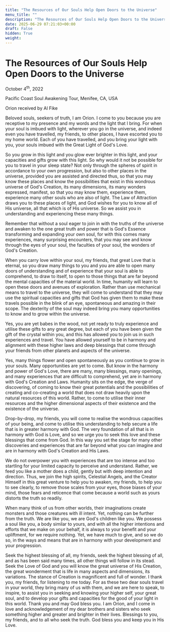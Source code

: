 ```yaml
---
title: "The Resources of Our Souls Help Open Doors to the Universe"
menu_title: ""
description: "The Resources of Our Souls Help Open Doors to the Universe"
date: 2025-06-29 07:21:03+00:00
draft: False
hidden: True
weight:
---
```

# The Resources of Our Souls Help Open Doors to the Universe

October 4<sup>th</sup>, 2022

Pacific Coast Soul Awakening Tour, Menifee, CA, USA

Orion received by Al Fike

Beloved souls, seekers of truth, I am Orion. I come to you because you are receptive to my presence and my words and the light that I bring. For when your soul is imbued with light, wherever you go in the universe, and indeed even you have travelled, my friends, to other places, I have escorted you to my home world. Each of you have travelled, and you bring your light with you, your souls imbued with the Great Light of God's Love.

So you grow in this light and you glow ever brighter in this light, and your capacities and gifts grow with this light. So why would it not be possible for you to travel in your sleep state? Not only through the spheres of spirit in accordance to your own progression, but also to other places in the universe, provided you are assisted and directed thus, so that you may know these places and know the possibilities that exist in this wondrous universe of God's Creation, its many dimensions, its many wonders expressed, manifest, so that you may know them, experience them, experience many other souls who are also of light. The Law of Attraction draws you to these places of light, and God wishes for you to know all of His universe, all that which is of His universe. So we assist you in understanding and experiencing these many things.

Remember that without a soul eager to join in with the truths of the universe and awaken to the one great truth and power that is God's Essence transforming and expanding your own soul, for with this comes many experiences, many surprising encounters, that you may see and know through the eyes of your soul, the faculties of your soul, the wonders of God's Creation.

When you carry love within your soul, my friends, that great Love that is eternal, so you draw many things to you and you are able to open many doors of understanding and of experience that your soul is able to comprehend, to draw to itself, to open to those things that are far beyond the mental capacities of the material world. In time, humanity will learn to open these doors and avenues of exploration. Rather than use mechanical means to travel to the universe, they will come to understand that they may use the spiritual capacities and gifts that God has given them to make these travels possible in the blink of an eye, spontaneous and amazing in their scope. The dexterity of the soul may indeed bring you many opportunities to know and to grow within the universe.

Yes, you are yet babes in the wood, not yet ready to truly experience and utilise these gifts to any great degree, but each of you have been given the gift of the crystal within you, and this has allowed you to join us in such experiences and travel. You have allowed yourself to be in harmony and alignment with these higher laws and deep blessings that come through your friends from other planets and aspects of the universe.

Yes, many things flower and open spontaneously as you continue to grow in your souls. Many opportunities are yet to come. But know in the harmony and power of God's Love, there are many, many blessings, many openings, and many experiences that are difficult to comprehend, yet are in harmony with God's Creation and Laws. Humanity sits on the edge, the verge of discovering, of coming to know their great potentials and the possibilities of creating and co-creating a world that does not draw heavily upon the natural resources of this world. Rather, to come to utilise their inner resources and the higher dimensional aspects of their existence and the existence of the universe.

Drop-by-drop, my friends, you will come to realise the wondrous capacities of your being, and come to utilise this understanding to help secure a life that is in greater harmony with God. The very foundation of all that is in harmony with God is Love, and so we urge you to seek this love and these blessings that come from God. In this way you set the stage for many other discoveries and experiences that are far beyond what you can imagine and are in harmony with God's Creation and His Laws.

We do not overpower you with experiences that are too intense and too startling for your limited capacity to perceive and understand. Rather, we feed you like a mother does a child, gently but with deep intention and direction. Thus, we join the high spirits, Celestial Angels, and the Creator Himself in this great venture to help you to awaken, my friends, to help you to see clearly, to remove those scales from your eyes, those biases of your mind, those fears and reticence that come because a world such as yours distorts the truth so readily.

When many think of us from other worlds, their imaginations create monsters and those creatures with ill intent. Yet, nothing can be further from the truth. We are like you, we are God's children like you. We possess a soul like you, a body similar to yours, and with all the higher intentions and efforts that we make on your behalf, it is always to your benefit and your upliftment, for we require nothing. Yet, we have much to give, and so we do so, in the ways and means that are in harmony with your development and your progression.

Seek the highest blessing of all, my friends, seek the highest blessing of all, and as has been said many times, all other things will follow in its stead. Seek the Love of God and you will know the great universe of His Creation, the great wonderment that is life in many aspects and dimensions, its variations. The stance of Creation is magnificent and full of wonder. I thank you, my friends, for listening to me today. For as these two dear souls travel in your world, they bring many of us with them, and we are here to speak, to inspire, to assist you in seeking and knowing your higher self, your great soul, and to develop your gifts and capacities for the good of your light in this world. Thank you and may God bless you. I am Orion, and I come in love and acknowledgement of my dear brothers and sisters who seek something higher and greater and brighter in their lives. Blessings to you, my friends, and to all who seek the truth. God bless you and keep you in His Love.
